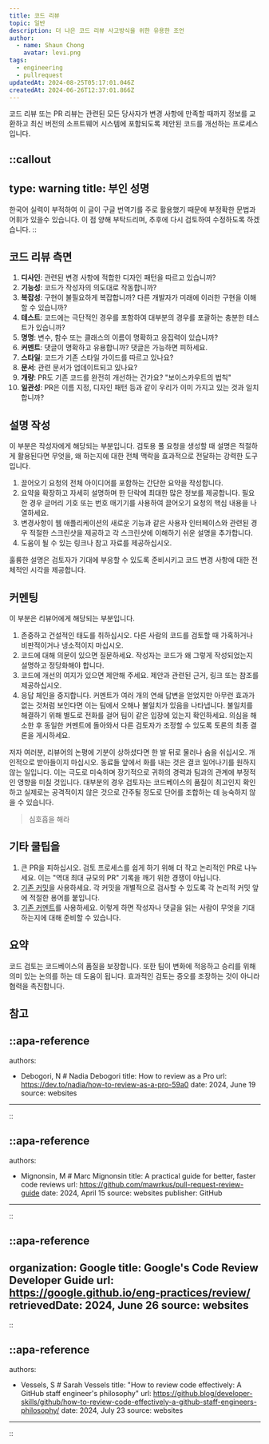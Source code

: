 ```yaml
---
title: 코드 리뷰
topic: 일반
description: 더 나은 코드 리뷰 사고방식을 위한 유용한 조언
author:
  - name: Shaun Chong
    avatar: levi.png
tags:
  - engineering
  - pullrequest
updatedAt: 2024-08-25T05:17:01.046Z
createdAt: 2024-06-26T12:37:01.866Z
---
```


코드 리뷰 또는 PR 리뷰는 관련된 모든 당사자가 변경 사항에 만족할 때까지 정보를 교환하고 최신 버전의 소프트웨어 시스템에 포함되도록 제안된 코드를 개선하는 프로세스입니다.

<!--more-->

<!-- prettier-ignore-start -->
::callout
---
type: warning
title: 부인 성명
---
한국어 실력이 부적하여 이 글이 구글 번역기를 주로 활용했기 때문에 부정확한 문법과 어휘가 있을수 있습니다. 이 점 양해 부탁드리며, 추후에 다시 검토하여 수정하도록 하겠습니다.
::
<!-- prettier-ignore-end -->

## 코드 리뷰 측면

1. **디사인**: 관련된 변경 사항에 적합한 디자인 패턴을 따르고 있습니까?
2. **기능성**: 코드가 작성자의 의도대로 작동합니까?
3. **복잡성**: 구현이 불필요하게 복잡합니까? 다른 개발자가 미래에 이러한 구현을 이해할 수 있습니까?
4. **테스트**: 코드에는 극단적인 경우를 포함하여 대부분의 경우를 포괄하는 충분한 테스트가 있습니까?
5. **명명**: 변수, 함수 또는 클래스의 이름이 명확하고 응집력이 있습니까?
6. **커멘트**: 댓글이 명확하고 유용합니까? 댓글은 가능하면 피하세요.
7. **스타일**: 코드가 기존 스타일 가이드를 따르고 있나요?
8. **문서**: 관련 문서가 업데이트되고 있나요?
9. **개량**: PR도 기존 코드를 완전히 개선하는 건가요? "보이스카우트의 법칙"
10. **일관성**: PR은 이름 지정, 디자인 패턴 등과 같이 우리가 이미 가지고 있는 것과 일치합니까?

## 설명 작성

이 부분은 작성자에게 해당되는 부분입니다. 검토용 풀 요청을 생성할 때 설명은 적절하게 활용된다면 무엇을, 왜 하는지에 대한 전체 맥락을 효과적으로 전달하는 강력한 도구입니다.

1. 끌어오기 요청의 전체 아이디어를 포함하는 간단한 요약을 작성합니다.
2. 요약을 확장하고 자세히 설명하며 한 단락에 최대한 많은 정보를 제공합니다. 필요한 경우 글머리 기호 또는 번호 매기기를 사용하여 끌어오기 요청의 핵심 내용을 나열하세요.
3. 변경사항이 웹 애플리케이션의 새로운 기능과 같은 사용자 인터페이스와 관련된 경우 적절한 스크린샷을 제공하고 각 스크린샷에 이해하기 쉬운 설명을 추가합니다.
4. 도움이 될 수 있는 링크나 참고 자료를 제공하십시오.

훌륭한 설명은 검토자가 기대에 부응할 수 있도록 준비시키고 코드 변경 사항에 대한 전체적인 시각을 제공합니다.

## 커멘팅

이 부분은 리뷰어에게 해당되는 부분입니다.

1. 존중하고 건설적인 태도를 취하십시오. 다른 사람의 코드를 검토할 때 가혹하거나 비판적이거나 냉소적이지 마십시오.
2. 코드에 대해 의문이 있으면 질문하세요. 작성자는 코드가 왜 그렇게 작성되었는지 설명하고 정당화해야 합니다.
3. 코드에 개선의 여지가 있으면 제안해 주세요. 제안과 관련된 근거, 링크 또는 참조를 제공하십시오.
4. 응답 체인을 중지합니다. 커멘트가 여러 개의 연쇄 답변을 얻었지만 아무런 효과가 없는 것처럼 보인다면 이는 팀에서 오해나 불일치가 있음을 나타냅니다. 불일치를 해결하기 위해 별도로 전화를 걸어 팀이 같은 입장에 있는지 확인하세요. 의심을 해소한 후 동일한 커멘트에 돌아와서 다른 검토자가 조정할 수 있도록 토론의 최종 결론을 게시하세요.

저자 여러분, 리뷰어의 논평에 기분이 상하셨다면 한 발 뒤로 물러나 숨을 쉬십시오. 개인적으로 받아들이지 마십시오. 동료들 앞에서 화를 내는 것은 결코 일어나기를 원하지 않는 일입니다. 이는 극도로 미숙하며 장기적으로 귀하의 경력과 팀과의 관계에 부정적인 영향을 미칠 것입니다. 대부분의 경우 검토자는 코드베이스의 품질이 최고인지 확인하고 실제로는 공격적이지 않은 것으로 간주될 정도로 단어를 조합하는 데 능숙하지 않을 수 있습니다.

> 심호흡을 해라

## 기타 쿨팁을

1. 큰 PR을 피하십시오. 검토 프로세스를 쉽게 하기 위해 더 작고 논리적인 PR로 나누세요. 이는 "역대 최대 규모의 PR" 기록을 깨기 위한 경쟁이 아닙니다.
2. [기존 커밋](https://www.conventionalcommits.org/en/v1.0.0/#summary)을 사용하세요. 각 커밋을 개별적으로 검사할 수 있도록 각 논리적 커밋 앞에 적절한 용어를 붙입니다.
3. [기존 커멘트](https://conventionalcomments.org/)를 사용하세요. 이렇게 하면 작성자나 댓글을 읽는 사람이 무엇을 기대하는지에 대해 준비할 수 있습니다.

## 요약

코드 검토는 코드베이스의 품질을 보장합니다. 또한 팀이 변화에 적응하고 승리를 위해 의미 있는 논의를 하는 데 도움이 됩니다. 효과적인 검토는 증오를 조장하는 것이 아니라 협력을 촉진합니다.

## 참고

<!-- prettier-ignore-start -->
::apa-reference
---
authors:
 - Debogori, N # Nadia Debogori
title: How to review as a Pro
url: https://dev.to/nadia/how-to-review-as-a-pro-59a0
date: 2024, June 19
source: websites
---
::

::apa-reference
---
authors:
 - Mignonsin, M # Marc Mignonsin
title: A practical guide for better, faster code reviews
url: https://github.com/mawrkus/pull-request-review-guide
date: 2024, April 15
source: websites
publisher: GitHub
---
::

::apa-reference
---
organization: Google
title: Google's Code Review Developer Guide
url: https://google.github.io/eng-practices/review/
retrievedDate: 2024, June 26
source: websites
---
::

::apa-reference
---
authors:
 - Vessels, S # Sarah Vessels
title: "How to review code effectively: A GitHub staff engineer's philosophy"
url: https://github.blog/developer-skills/github/how-to-review-code-effectively-a-github-staff-engineers-philosophy/
date: 2024, July 23
source: websites
---
::
<!-- prettier-ignore-end -->
